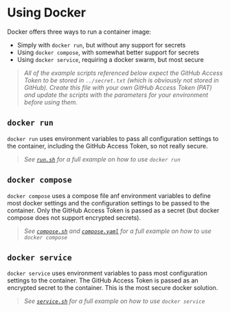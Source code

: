 # Using Docker
Docker offers three ways to run a container image:
- Simply with `docker run`, but without any support for secrets
- Using `docker compose`, with somewhat better support for secrets
- Using `docker service`, requiring a docker swarm, but most secure 

> *All of the example scripts referenced below expect the GitHub Access Token to be stored in `../secret.txt` (which is obviously not stored in GitHub). Create this file with your own GitHub Access Token (PAT) and update the scripts with the parameters for your environment before using them.*

## `docker run`
`docker run` uses environment variables to pass all configuration settings to
the container, including the GitHub Access Token, so not really secure.

> *See [`run.sh`](run.sh) for a full example on how to use `docker run`*

## `docker compose`
`docker compose` uses a compose file anf environment variables to define most
docker settings and the configuration settings to be passed to the container. 
Only the GitHub Access Token is passed as a secret (but docker compose does not
support encrypted secrets).

> *See [`compose.sh`](compose.sh) and [`compose.yaml`](compose.yaml) for a full example on how to use `docker compose`*

## `docker service`
`docker service` uses environment variables to pass most configuration settings
to the container. The GitHub Access Token is passed as an encrypted secret to
the container. This is the most secure docker solution.

> *See [`service.sh`](service.sh) for a full example on how to use `docker service`*
